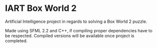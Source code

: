 # IART Box World 2
Artificial Intelligence project in regards to solving a Box World 2 puzzle.

Made using SFML 2.2 and C++, if compiling proper dependencies have to be respected.
Compiled versions will be available once project is completed.